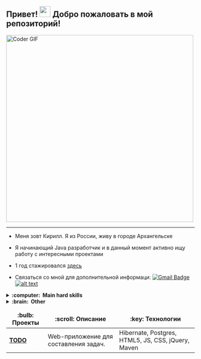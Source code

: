 ## Привет! <img src="https://github.com/TheDudeThatCode/TheDudeThatCode/blob/master/Assets/Hi.gif" width="29px"> Добро пожаловать в мой репозиторий! 

<img src="https://simplepassivecashflow.com/wp-content/uploads/2017/11/Work-Fun.gif" alt="Coder GIF" width="500">

---

-  Меня зовт Кирилл. Я из России, живу в городе Архангельске

-  Я начинающий Java разработчик и в данный момент активно ищу работу с интересными проектами

-  1 год стажировался [здесь](https://job4j.ru/)

-  Связаться со мной для дополнительной информаци: [![Gmail Badge](https://img.shields.io/badge/-karnaukhov.kirill23@gmail.com-c14438?style=flat-square&logo=Gmail&logoColor=white&link=mailto:karnaukhov.kirill23@gmail.com)](mailto:karnaukhov.kirill23@gmail.com)[![alt text](https://badges.aleen42.com/src/telegram.svg)](https://t.me/Tur_Boyama)
<!--   <img align="left" alt="Github" width="22px" src="https://cdn.jsdelivr.net/npm/simple-icons@v3/icons/github.svg" />
</a>
<a href="https://t.me/Tur_Boyama">
  <img align="left" alt="Telegram" width="22px" src="https://cdn.jsdelivr.net/npm/simple-icons@3.12.2/icons/telegram.svg" />
</a>
<a href="https://mail.google.com/">
  <img align="left" alt="Gmail" width="22px" src="https://cdn.jsdelivr.net/npm/simple-icons@3.12.2/icons/gmail.svg" />
</a> -->


<details>
  <summary><b>:computer: &nbsp;Main hard skills</b></summary>
  <br/>

![Java](https://img.shields.io/badge/JAVA-007396.svg?&style=flat&logo=java&logoColor=white)&nbsp;
![Spring](https://img.shields.io/badge/SPRING-6DB33F.svg?&style=flat&logo=spring&logoColor=white)&nbsp;
![Hibernate](https://img.shields.io/badge/HIBERNATE-121011.svg?&style=flat&logo=red-hat&logoColor=white)&nbsp;
![Git](https://img.shields.io/badge/GIT-%23F05033.svg?&style=flat&logo=git&logoColor=white)&nbsp;
![GitHub](https://img.shields.io/badge/GITHUB-%23121011.svg?&style=flat&logo=github&logoColor=white)&nbsp;
![Postgres](https://img.shields.io/badge/POSTGRES-%23316192.svg?&style=flat&logo=postgresql&logoColor=white)
![Maven](https://img.shields.io/badge/MAVEN-C71A36.svg?&style=flat&logo=apache-maven)&nbsp;
![REST API](https://img.shields.io/badge/REST-02569B.svg?&style=flat&logo=rest&logoColor=white)&nbsp;
![IntelliJ](https://img.shields.io/badge/INTELLIJ-000000.svg?&style=flat&logo=intellij-idea)&nbsp;
![MVC Architecture](https://img.shields.io/badge/MVC-888888.svg?&style=flat&logoColor=white)&nbsp;

</details>

<details>
  <summary><b>:brain: &nbsp;Other</b></summary>
  <br/>
  
![Kafka](https://img.shields.io/badge/APACHA%20KAFKA-231F20.svg?&style=flat&logo=apache-kafka&logoColor=white)&nbsp;
![GithubActions](https://img.shields.io/badge/GITHUB%20ACTIONS-2088FF.svg?&style=flat&logo=github-actions&logoColor=white)&nbsp;
![JQuery](https://img.shields.io/badge/JQUERY-0769AD.svg?&style=flat&logo=jquery&logoColor=white)&nbsp;
![JSP](https://img.shields.io/badge/JSP-323330.svg?&style=flat&logo=eclipse&logoColor=white)&nbsp;
![Kubernetes](https://img.shields.io/badge/KUBERNETES-326CE5.svg?&style=flat&logo=kubernetes&logoColor=white)&nbsp;
![Docker](https://img.shields.io/badge/DOCKER-2496ED.svg?&style=flat&logo=docker&logoColor=white)&nbsp;
![LINUX](https://img.shields.io/badge/LINUX-FCC624?style=flat-square&logo=linux&logoColor=black)
![JavaScript](https://img.shields.io/badge/JAVASCRIPT-323330.svg?&style=flat&logo=javascript&logoColor=%23F7DF1E)&nbsp;
![HTML5](https://img.shields.io/badge/HTML5-E34F26.svg?&style=flat&logo=html5&logoColor=white)&nbsp;
![CSS3](https://img.shields.io/badge/CSS3-%231572B6.svg?&style=flat&logo=css3&logoColor=white)&nbsp;
![Postman](https://img.shields.io/badge/Postman-black?style=flat-square&logo=postman)
  
</details>

<table>
  <thead align="center">
    <tr border: none;>
      <td><b>:bulb: Проекты</b></td>
      <td><b>:scroll: Описание</b></td>
      <td><b>:key: Технологии</b></td>
    </tr>
  </thead>
  <tbody>
    <tr>
      <td><a href="https://github.com/KarnaukhovKirill/todo"><b>TODO</b></a></td>
      <td>Web-приложение для составления задач.</td>
      <td>Hibernate, Postgres, HTML5, JS, CSS, jQuery, Maven</td>
    </tr>
	  <tr>
  </tbody>
</table>

<!-- ## 🛠 Что использую в работе
### Каждый день:

![Java](https://img.shields.io/badge/-Java-gray?style=flat-circle&logo=java)
![Spring](https://img.shields.io/badge/-Spring-green?style=flat-circle&logo=spring)
![Intelli JIDEA](https://img.shields.io/badge/-IntelliJIDEA-black?style=flat-circle&logo=IntelliJIDEA)
![Git](https://img.shields.io/badge/-Git-yellow?style=flat-circle&logo=git)
    <a href="#"><img alt="JUnit" src="https://custom-icon-badges.herokuapp.com/badge/JUnit-25A162.svg?logo=check-circle&logoColor=white"></a>
![](https://img.shields.io/badge/-GitHub-black?style=flat-circle&logo=GitHub)
<a href="#"><img alt="PostgreSQL" src ="https://img.shields.io/badge/PostgreSQL-316192.svg?logo=postgresql&logoColor=white"></a>
    
### Немного реже:
![Docker](https://img.shields.io/badge/-Docker-blue?style=flat-circle&logo=Docker)
[![Kubernetes](https://img.shields.io/badge/-Kubernetes-326CE5?style=flat-square&logo=Kubernetes&logoColor=ffffff)](https://kubernetes.io/)
    <a href="https://github.com/search?q=user%3ADenverCoder1+language%3Acss"><img alt="CSS" src="https://img.shields.io/badge/CSS-1572B6.svg?logo=css3&logoColor=white"></a>
    <a href="https://github.com/search?q=user%3ADenverCoder1+language%3Ahtml"><img alt="HTML" src="https://img.shields.io/badge/HTML-E34F26.svg?logo=html5&logoColor=white"></a>
    <a href="https://github.com/search?q=user%3ADenverCoder1+language%3Ajavascript"><img alt="JavaScript" src="https://img.shields.io/badge/JavaScript-F7DF1E.svg?logo=javascript&logoColor=black"></a>
![JavaScript](https://img.shields.io/badge/-JavaScript-yellow?style=flat-circle&logo=javascript)
![CSS3](https://img.shields.io/badge/-CSS3-yellow?style=flat-circle&logo=css3)
<a href="#"><img alt="Bootstrap" src="https://img.shields.io/badge/Bootstrap-7952B3.svg?logo=bootstrap&logoColor=white"></a>
![Linux](https://img.shields.io/badge/-Linux-gray?style=flat-circle&logo=Linux)
![Postman](https://img.shields.io/badge/Postman-black?style=flat-square&logo=postman)
[![Kafka](https://img.shields.io/badge/-Kafka-000000?style=flat-square&logo=Apache%20kafka&logoColor=ffffff)](https://kafka.apache.org/) -->
